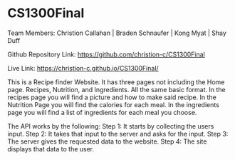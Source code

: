 # CS1300Final

Team Members: Christion Callahan | Braden Schnaufer | Kong Myat | Shay Duff

Github Repository Link:
https://github.com/christion-c/CS1300Final

Live Link:
https://christion-c.github.io/CS1300Final/

This is a Recipe finder Website. It has three pages not including the Home page.
Recipes, Nutrition, and Ingredients.
All the same basic format.
In the recipes page you will find a picture and how to make said recipe.
In the Nutrition Page you will find the calories for each meal.
In the ingredients page you will find a list of ingredients for each meal you choose.

The API works by the following:
Step 1: It starts by collecting the users input.
Step 2: It takes that input to the server and asks for the input.
Step 3: The server gives the requested data to the website.
Step 4: The site displays that data to the user. 

